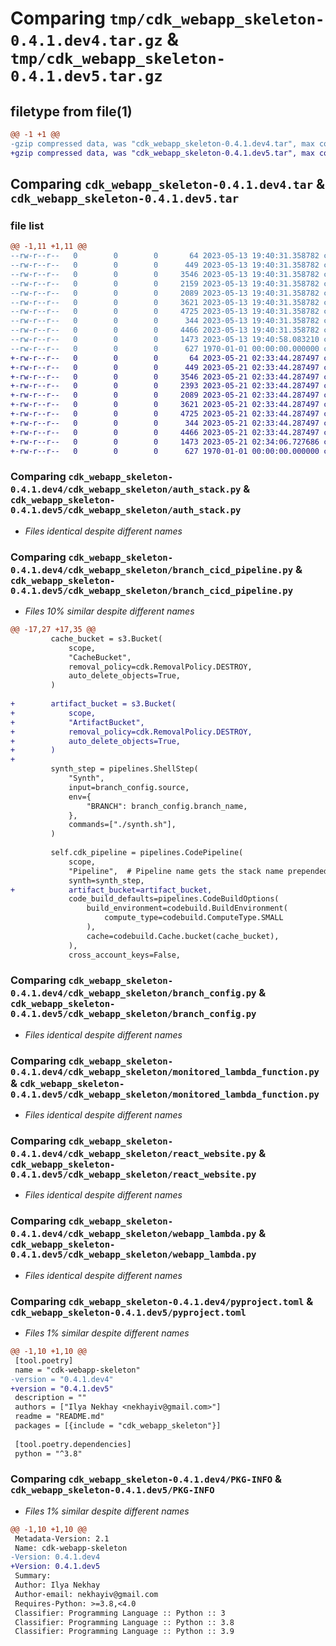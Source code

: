 # Comparing `tmp/cdk_webapp_skeleton-0.4.1.dev4.tar.gz` & `tmp/cdk_webapp_skeleton-0.4.1.dev5.tar.gz`

## filetype from file(1)

```diff
@@ -1 +1 @@
-gzip compressed data, was "cdk_webapp_skeleton-0.4.1.dev4.tar", max compression
+gzip compressed data, was "cdk_webapp_skeleton-0.4.1.dev5.tar", max compression
```

## Comparing `cdk_webapp_skeleton-0.4.1.dev4.tar` & `cdk_webapp_skeleton-0.4.1.dev5.tar`

### file list

```diff
@@ -1,11 +1,11 @@
--rw-r--r--   0        0        0       64 2023-05-13 19:40:31.358782 cdk_webapp_skeleton-0.4.1.dev4/README.md
--rw-r--r--   0        0        0      449 2023-05-13 19:40:31.358782 cdk_webapp_skeleton-0.4.1.dev4/cdk_webapp_skeleton/__init__.py
--rw-r--r--   0        0        0     3546 2023-05-13 19:40:31.358782 cdk_webapp_skeleton-0.4.1.dev4/cdk_webapp_skeleton/auth_stack.py
--rw-r--r--   0        0        0     2159 2023-05-13 19:40:31.358782 cdk_webapp_skeleton-0.4.1.dev4/cdk_webapp_skeleton/branch_cicd_pipeline.py
--rw-r--r--   0        0        0     2089 2023-05-13 19:40:31.358782 cdk_webapp_skeleton-0.4.1.dev4/cdk_webapp_skeleton/branch_config.py
--rw-r--r--   0        0        0     3621 2023-05-13 19:40:31.358782 cdk_webapp_skeleton-0.4.1.dev4/cdk_webapp_skeleton/monitored_lambda_function.py
--rw-r--r--   0        0        0     4725 2023-05-13 19:40:31.358782 cdk_webapp_skeleton-0.4.1.dev4/cdk_webapp_skeleton/react_website.py
--rw-r--r--   0        0        0      344 2023-05-13 19:40:31.358782 cdk_webapp_skeleton-0.4.1.dev4/cdk_webapp_skeleton/test_utils.py
--rw-r--r--   0        0        0     4466 2023-05-13 19:40:31.358782 cdk_webapp_skeleton-0.4.1.dev4/cdk_webapp_skeleton/webapp_lambda.py
--rw-r--r--   0        0        0     1473 2023-05-13 19:40:58.083210 cdk_webapp_skeleton-0.4.1.dev4/pyproject.toml
--rw-r--r--   0        0        0      627 1970-01-01 00:00:00.000000 cdk_webapp_skeleton-0.4.1.dev4/PKG-INFO
+-rw-r--r--   0        0        0       64 2023-05-21 02:33:44.287497 cdk_webapp_skeleton-0.4.1.dev5/README.md
+-rw-r--r--   0        0        0      449 2023-05-21 02:33:44.287497 cdk_webapp_skeleton-0.4.1.dev5/cdk_webapp_skeleton/__init__.py
+-rw-r--r--   0        0        0     3546 2023-05-21 02:33:44.287497 cdk_webapp_skeleton-0.4.1.dev5/cdk_webapp_skeleton/auth_stack.py
+-rw-r--r--   0        0        0     2393 2023-05-21 02:33:44.287497 cdk_webapp_skeleton-0.4.1.dev5/cdk_webapp_skeleton/branch_cicd_pipeline.py
+-rw-r--r--   0        0        0     2089 2023-05-21 02:33:44.287497 cdk_webapp_skeleton-0.4.1.dev5/cdk_webapp_skeleton/branch_config.py
+-rw-r--r--   0        0        0     3621 2023-05-21 02:33:44.287497 cdk_webapp_skeleton-0.4.1.dev5/cdk_webapp_skeleton/monitored_lambda_function.py
+-rw-r--r--   0        0        0     4725 2023-05-21 02:33:44.287497 cdk_webapp_skeleton-0.4.1.dev5/cdk_webapp_skeleton/react_website.py
+-rw-r--r--   0        0        0      344 2023-05-21 02:33:44.287497 cdk_webapp_skeleton-0.4.1.dev5/cdk_webapp_skeleton/test_utils.py
+-rw-r--r--   0        0        0     4466 2023-05-21 02:33:44.287497 cdk_webapp_skeleton-0.4.1.dev5/cdk_webapp_skeleton/webapp_lambda.py
+-rw-r--r--   0        0        0     1473 2023-05-21 02:34:06.727686 cdk_webapp_skeleton-0.4.1.dev5/pyproject.toml
+-rw-r--r--   0        0        0      627 1970-01-01 00:00:00.000000 cdk_webapp_skeleton-0.4.1.dev5/PKG-INFO
```

### Comparing `cdk_webapp_skeleton-0.4.1.dev4/cdk_webapp_skeleton/auth_stack.py` & `cdk_webapp_skeleton-0.4.1.dev5/cdk_webapp_skeleton/auth_stack.py`

 * *Files identical despite different names*

### Comparing `cdk_webapp_skeleton-0.4.1.dev4/cdk_webapp_skeleton/branch_cicd_pipeline.py` & `cdk_webapp_skeleton-0.4.1.dev5/cdk_webapp_skeleton/branch_cicd_pipeline.py`

 * *Files 10% similar despite different names*

```diff
@@ -17,27 +17,35 @@
         cache_bucket = s3.Bucket(
             scope,
             "CacheBucket",
             removal_policy=cdk.RemovalPolicy.DESTROY,
             auto_delete_objects=True,
         )
 
+        artifact_bucket = s3.Bucket(
+            scope,
+            "ArtifactBucket",
+            removal_policy=cdk.RemovalPolicy.DESTROY,
+            auto_delete_objects=True,
+        )
+
         synth_step = pipelines.ShellStep(
             "Synth",
             input=branch_config.source,
             env={
                 "BRANCH": branch_config.branch_name,
             },
             commands=["./synth.sh"],
         )
 
         self.cdk_pipeline = pipelines.CodePipeline(
             scope,
             "Pipeline",  # Pipeline name gets the stack name prepended
             synth=synth_step,
+            artifact_bucket=artifact_bucket,
             code_build_defaults=pipelines.CodeBuildOptions(
                 build_environment=codebuild.BuildEnvironment(
                     compute_type=codebuild.ComputeType.SMALL
                 ),
                 cache=codebuild.Cache.bucket(cache_bucket),
             ),
             cross_account_keys=False,
```

### Comparing `cdk_webapp_skeleton-0.4.1.dev4/cdk_webapp_skeleton/branch_config.py` & `cdk_webapp_skeleton-0.4.1.dev5/cdk_webapp_skeleton/branch_config.py`

 * *Files identical despite different names*

### Comparing `cdk_webapp_skeleton-0.4.1.dev4/cdk_webapp_skeleton/monitored_lambda_function.py` & `cdk_webapp_skeleton-0.4.1.dev5/cdk_webapp_skeleton/monitored_lambda_function.py`

 * *Files identical despite different names*

### Comparing `cdk_webapp_skeleton-0.4.1.dev4/cdk_webapp_skeleton/react_website.py` & `cdk_webapp_skeleton-0.4.1.dev5/cdk_webapp_skeleton/react_website.py`

 * *Files identical despite different names*

### Comparing `cdk_webapp_skeleton-0.4.1.dev4/cdk_webapp_skeleton/webapp_lambda.py` & `cdk_webapp_skeleton-0.4.1.dev5/cdk_webapp_skeleton/webapp_lambda.py`

 * *Files identical despite different names*

### Comparing `cdk_webapp_skeleton-0.4.1.dev4/pyproject.toml` & `cdk_webapp_skeleton-0.4.1.dev5/pyproject.toml`

 * *Files 1% similar despite different names*

```diff
@@ -1,10 +1,10 @@
 [tool.poetry]
 name = "cdk-webapp-skeleton"
-version = "0.4.1.dev4"
+version = "0.4.1.dev5"
 description = ""
 authors = ["Ilya Nekhay <nekhayiv@gmail.com>"]
 readme = "README.md"
 packages = [{include = "cdk_webapp_skeleton"}]
 
 [tool.poetry.dependencies]
 python = "^3.8"
```

### Comparing `cdk_webapp_skeleton-0.4.1.dev4/PKG-INFO` & `cdk_webapp_skeleton-0.4.1.dev5/PKG-INFO`

 * *Files 1% similar despite different names*

```diff
@@ -1,10 +1,10 @@
 Metadata-Version: 2.1
 Name: cdk-webapp-skeleton
-Version: 0.4.1.dev4
+Version: 0.4.1.dev5
 Summary: 
 Author: Ilya Nekhay
 Author-email: nekhayiv@gmail.com
 Requires-Python: >=3.8,<4.0
 Classifier: Programming Language :: Python :: 3
 Classifier: Programming Language :: Python :: 3.8
 Classifier: Programming Language :: Python :: 3.9
```

